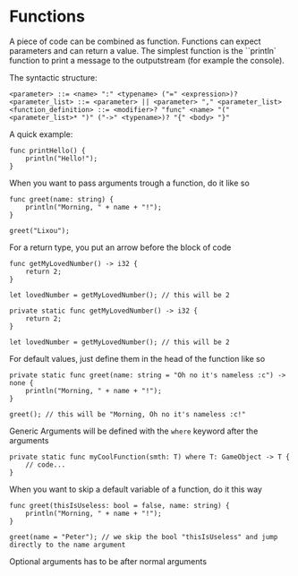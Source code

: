 # Functions


A piece of code can be combined as function. Functions can expect parameters and can return a value. The simplest function is the ``println` function to print a message to the outputstream (for example the console).

The syntactic structure:
```ebnf
<parameter> ::= <name> ":" <typename> ("=" <expression>)?
<parameter_list> ::= <parameter> || <parameter> "," <parameter_list>
<function_definition> ::= <modifier>? "func" <name> "(" <parameter_list>* ")" ("->" <typename>)? "{" <body> "}"
```

A quick example:
```back
func printHello() {
    println("Hello!");
}
```

When you want to pass arguments trough a function, do it like so

```back
func greet(name: string) {
    println("Morning, " + name + "!");
}

greet("Lixou");
```

For a return type, you put an arrow before the block of code

```back
func getMyLovedNumber() -> i32 {
    return 2;
}

let lovedNumber = getMyLovedNumber(); // this will be 2
```



```back
private static func getMyLovedNumber() -> i32 {
    return 2;
}

let lovedNumber = getMyLovedNumber(); // this will be 2
```

For default values, just define them in the head of the function like so

```back
private static func greet(name: string = "Oh no it's nameless :c") -> none {
    println("Morning, " + name + "!"); 
}

greet(); // this will be "Morning, Oh no it's nameless :c!"
```

Generic Arguments will be defined with the `where` keyword after the arguments

```back
private static func myCoolFunction(smth: T) where T: GameObject -> T {
    // code...
}
```

When you want to skip a default variable of a function, do it this way

```back
func greet(thisIsUseless: bool = false, name: string) {
    println("Morning, " + name + "!"); 
}

greet(name = "Peter"); // we skip the bool "thisIsUseless" and jump directly to the name argument
```

Optional arguments has to be after normal arguments